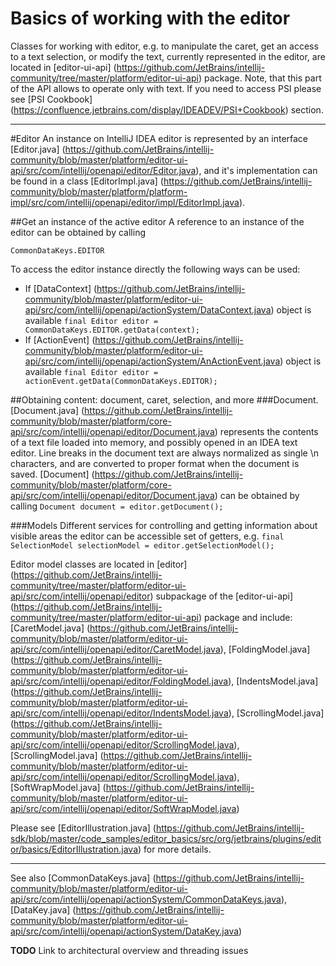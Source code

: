 Basics of working with the editor
===========

Classes for working with editor, e.g. to manipulate the caret, get an access to a text selection, or modify the text, currently represented in the editor, are located in
[editor-ui-api] (https://github.com/JetBrains/intellij-community/tree/master/platform/editor-ui-api)
package. Note, that this part of the API allows to operate only with text.
If you need to access PSI please see
[PSI Cookbook] (https://confluence.jetbrains.com/display/IDEADEV/PSI+Cookbook)
section.

-----------

#Editor
An instance on IntelliJ IDEA editor is represented by an interface
[Editor.java] (https://github.com/JetBrains/intellij-community/blob/master/platform/editor-ui-api/src/com/intellij/openapi/editor/Editor.java),
and it's implementation can be found in a class
[EditorImpl.java] (https://github.com/JetBrains/intellij-community/blob/master/platform/platform-impl/src/com/intellij/openapi/editor/impl/EditorImpl.java).

##Get an instance of the active editor
A reference to an instance of the editor can be obtained by calling

    CommonDataKeys.EDITOR

To access the editor instance directly the following ways can be used:

* If [DataContext] (https://github.com/JetBrains/intellij-community/blob/master/platform/editor-ui-api/src/com/intellij/openapi/actionSystem/DataContext.java)
object is available ```final Editor editor = CommonDataKeys.EDITOR.getData(context);```
* If [ActionEvent] (https://github.com/JetBrains/intellij-community/blob/master/platform/editor-ui-api/src/com/intellij/openapi/actionSystem/AnActionEvent.java)
object is available ```final Editor editor = actionEvent.getData(CommonDataKeys.EDITOR);```

##Obtaining content: document, caret, selection, and more
###Document.
[Document.java] (https://github.com/JetBrains/intellij-community/blob/master/platform/core-api/src/com/intellij/openapi/editor/Document.java)
represents the contents of a text file loaded into memory, and possibly opened in an IDEA
text editor. Line breaks in the document text are always normalized as single \n characters,
and are converted to proper format when the document is saved.
[Document] (https://github.com/JetBrains/intellij-community/blob/master/platform/core-api/src/com/intellij/openapi/editor/Document.java)
can be obtained by calling ```Document document = editor.getDocument();```

###Models
Different services for controlling and getting information about visible areas the editor can be accessible set of getters, e.g.
```final SelectionModel selectionModel = editor.getSelectionModel();```

Editor model classes are located in
[editor] (https://github.com/JetBrains/intellij-community/tree/master/platform/editor-ui-api/src/com/intellij/openapi/editor)
subpackage of the
[editor-ui-api] (https://github.com/JetBrains/intellij-community/tree/master/platform/editor-ui-api)
package and include:
[CaretModel.java] (https://github.com/JetBrains/intellij-community/blob/master/platform/editor-ui-api/src/com/intellij/openapi/editor/CaretModel.java),
[FoldingModel.java] (https://github.com/JetBrains/intellij-community/blob/master/platform/editor-ui-api/src/com/intellij/openapi/editor/FoldingModel.java),
[IndentsModel.java] (https://github.com/JetBrains/intellij-community/blob/master/platform/editor-ui-api/src/com/intellij/openapi/editor/IndentsModel.java),
[ScrollingModel.java] (https://github.com/JetBrains/intellij-community/blob/master/platform/editor-ui-api/src/com/intellij/openapi/editor/ScrollingModel.java),
[ScrollingModel.java] (https://github.com/JetBrains/intellij-community/blob/master/platform/editor-ui-api/src/com/intellij/openapi/editor/ScrollingModel.java),
[SoftWrapModel.java] (https://github.com/JetBrains/intellij-community/blob/master/platform/editor-ui-api/src/com/intellij/openapi/editor/SoftWrapModel.java)

Please see
[EditorIllustration.java] (https://github.com/JetBrains/intellij-sdk/blob/master/code_samples/editor_basics/src/org/jetbrains/plugins/editor/basics/EditorIllustration.java)
for more details.

----------------

See also
[CommonDataKeys.java] (https://github.com/JetBrains/intellij-community/blob/master/platform/editor-ui-api/src/com/intellij/openapi/actionSystem/CommonDataKeys.java),
[DataKey.java] (https://github.com/JetBrains/intellij-community/blob/master/platform/editor-ui-api/src/com/intellij/openapi/actionSystem/DataKey.java)

**TODO**
Link to architectural overview and threading issues





